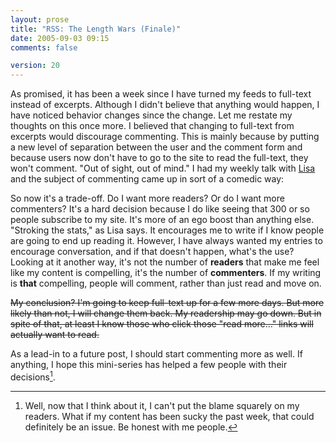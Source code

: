 ```yaml
---
layout: prose
title: "RSS: The Length Wars (Finale)"
date: 2005-09-03 09:15
comments: false

version: 20
---
```


As promised, it has been a week since I have turned my feeds to full-text instead of excerpts. Although I didn't believe that anything would happen, I have noticed behavior changes since the change. Let me restate my thoughts on this once more. I believed that changing to full-text from excerpts would discourage commenting. This is mainly because by putting a new level of separation between the user and the comment form and because users now don't have to go to the site to read the full-text, they won't comment. "Out of sight, out of mind." I had my weekly talk with [Lisa][1] and the subject of commenting came up in sort of a comedic way:

<dialog>
<dt>Bryan</dt>
<dd>We just launched Facebook for high schools today.</dd>
<dt>Lisa</dt>
<dd>i saw that...</dd>
<dt>Lisa</dt>
<dd>very nice</dd>
<dt>Bryan</dt>
<dd>^_^</dd>
<dt>Bryan</dt>
<dd>You don't comment. :p</dd>
<dt>Bryan</dt>
<dd>j/k</dd>
<dt>Lisa</dt>
<dd>lol it's cuz i read on the feed</dd>
<dt>Lisa</dt>
<dd>i'll try to comment more</dd>
<dt>Bryan</dt>
<dd>:)</dd>
<dt>Bryan</dt>
<dd>See see? [Full-text] Feed discourages commenting.</dd>
<dt>Lisa</dt>
<dd>I'll have to make note.</dd>
<dt>Lisa</dt>
<dd>it totally does, but it does encourage reading... so it's a catch</dd>
</dialog>

So now it's a trade-off. Do I want more readers? Or do I want more commenters? It's a hard decision because I do like seeing that 300 or so people subscribe to my site. It's more of an ego boost than anything else. "Stroking the stats," as Lisa says. It encourages me to write if I know people are going to end up reading it. However, I have always wanted my entries to encourage conversation, and if that doesn't happen, what's the use? Looking at it another way, it's not the number of **readers** that make me feel like my content is compelling, it's the number of **commenters**. If my writing is **that** compelling, people will comment, rather than just read and move on.

<del>My conclusion? I'm going to keep full-text up for a few more days. But more likely than not, I will change them back. My readership may go down. But in spite of that, at least I know those who click those "read more..." links will actually want to read.</del>


As a lead-in to a future post, I should start commenting more as well. If anything, I hope this mini-series has helped a few people with their decisions[^1].

[^1]: Well, now that I think about it, I can't put the blame squarely on my readers. What if my content has been sucky the past week, that could definitely be an issue. Be honest with me people.

[1]: http://www.lisamcmillan.com
